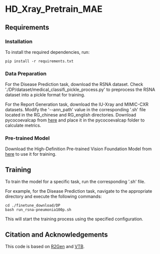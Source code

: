 # HD_Xray_Pretrain_MAE
## Requirements
### Installation
To install the required dependencies, run:
```
pip install -r requirements.txt
```
### Data Preparation
For the Disease Prediction task, download the RSNA dataset. Check './DP/dataset/medical_classifi_pickle_process.py' to preprocess the RSNA dataset into a pickle format for training.

For the Report Generation task, download the IU-Xray and MIMIC-CXR datasets. Modify the '--ann_path' value in the corresponding '.sh' file located in the RG_chinese and RG_english directories. Download pycocoevalcap from [here]() and place it in the pycocoevalcap folder to calculate metrics. 

### Pre-trained Model
Download the High-Definition Pre-trained Vision Foundation Model from [here]() to use it for training.
## Training

To train the model for a specific task, run the corresponding '.sh' file.

For example, for the Disease Prediction task, navigate to the appropriate directory and execute the following commands:
```
cd ./finetune_download/DP
bash run_rsna-pneumonia100p.sh
```
This will start the training process using the specified configuration.
## Citation and Acknowledgements

This code is based on [R2Gen](https://github.com/zhjohnchan/R2Gen) and [VTB](https://github.com/cxh0519/VTB).